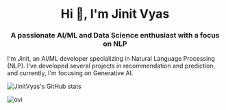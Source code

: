 <h1 align="center">Hi 👋, I'm Jinit Vyas</h1>
<h3 align="center">A passionate AI/ML and Data Science enthusiast with a focus on NLP</h3>

I'm Jinit, an AI/ML developer specializing in Natural Language Processing (NLP). I've developed several projects in recommendation and prediction, and currently, I'm focusing on Generative AI.

![JinitVyas's GitHub stats](https://github-readme-stats.vercel.app/api?username=jinitvyas&hide=contribs,prs)

<img src="https://github-readme-stats.vercel.app/api/top-langs?username=jinitvyas&show_icons=true&locale=en&layout=compact&theme=chartreuse-dark" alt="ovi" />

